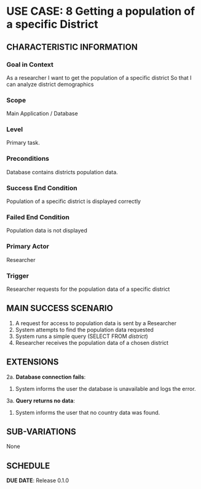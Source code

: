 # USE CASE: 8 Getting a population of a specific District

## CHARACTERISTIC INFORMATION

### Goal in Context

As a researcher I want to get the population of a specific district So that I can analyze district demographics

### Scope

Main Application / Database

### Level

Primary task.

### Preconditions

Database contains districts population data.

### Success End Condition

Population of a specific district is displayed correctly

### Failed End Condition

Population data is not displayed

### Primary Actor

Researcher

### Trigger

Researcher requests for the population data of a specific district

## MAIN SUCCESS SCENARIO

1. A request for access to population data is sent by a Researcher
2. System attempts to find the population data requested
3. System runs a simple query (SELECT FROM _district_)
4. Researcher receives the population data of a chosen district

## EXTENSIONS

2a. **Database connection fails**:
1. System informs the user the database is unavailable and logs the error.

3a. **Query returns no data**:
1. System informs the user that no country data was found.

## SUB-VARIATIONS

None

## SCHEDULE

**DUE DATE**: Release 0.1.0

